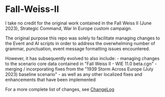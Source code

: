 # Fall-Weiss-II

I take no credit for the original work contained in the Fall Weiss II (June 2023), Strategic Command, War In Europe custom campaign.

The original purpose this repo was solely to facilitate managing changes to the Event and AI scripts in order to address the overwhelming number of grammar, punctuation, event message formatting issues encountered.

However, it has subsequently evolved to also include:
    - managing changes to the scenario core data contained in "Fall Weiss II - WIE 11.0 beta.cgn"
    - merging / incorporating fixes from the "1939 Storm Across Europe (July 2023) baseline scenario"
    - as well as any other localized fixes and enhancements that have been implemented

For a more complete list of changes, see [ChangeLog](ChangeLog.md)
